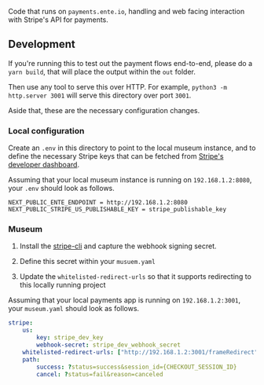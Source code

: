 Code that runs on `payments.ente.io`, handling and web facing interaction with
Stripe's API for payments.

## Development

If you're running this to test out the payment flows end-to-end, please do a
`yarn build`, that will place the output within the `out` folder.

Then use any tool to serve this over HTTP. For example, `python3 -m http.server
3001` will serve this directory over port `3001`.

Aside that, these are the necessary configuration changes.

### Local configuration

Create an `.env` in this directory to point to the local museum instance, and to
define the necessary Stripe keys that can be fetched from [Stripe's developer
dashboard](https://dashboard.stripe.com).

Assuming that your local museum instance is running on `192.168.1.2:8080`, your
`.env` should look as follows.

```
NEXT_PUBLIC_ENTE_ENDPOINT = http://192.168.1.2:8080
NEXT_PUBLIC_STRIPE_US_PUBLISHABLE_KEY = stripe_publishable_key
```

### Museum

1. Install the [stripe-cli](https://docs.stripe.com/stripe-cli) and capture the
   webhook signing secret.

2. Define this secret within your `musuem.yaml`

3. Update the `whitelisted-redirect-urls` so that it supports redirecting to this locally running project

Assuming that your local payments app is running on `192.168.1.2:3001`, your
`museum.yaml` should look as follows.

```yaml
stripe:
    us:
        key: stripe_dev_key
        webhook-secret: stripe_dev_webhook_secret
    whitelisted-redirect-urls: ["http://192.168.1.2:3001/frameRedirect"]
    path:
        success: ?status=success&session_id={CHECKOUT_SESSION_ID}
        cancel: ?status=fail&reason=canceled
```
